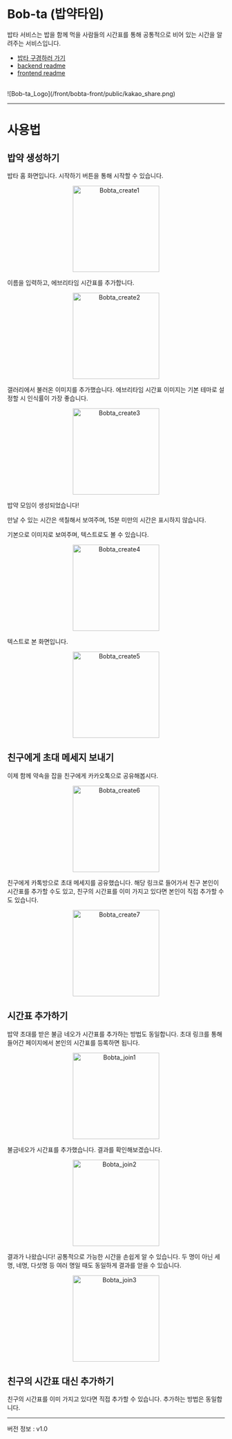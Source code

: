 # Bob-ta (밥약타임)

밥타 서비스는 밥을 함께 먹을 사람들의 시간표를 통해
공통적으로 비어 있는 시간을 알려주는 서비스입니다.

- [밥타 구경하러 가기](http://bob-ta.com)
- [backend readme](https://github.com/itsnowkim/bob-ta/tree/backup/back)
- [frontend readme](https://github.com/itsnowkim/bob-ta/blob/backup/front/README.md)
<br>
![Bob-ta_Logo](/front/bobta-front/public/kakao_share.png)


---

# 사용법

## 밥약 생성하기
밥타 홈 화면입니다. 시작하기 버튼을 통해 시작할 수 있습니다.

<div align="center">
<img src="/readme_imgs/img1.png" alt="Bobta_create1" width="200"/>
</div>

이름을 입력하고, 에브리타임 시간표를 추가합니다.
<div align="center">
<img src="/readme_imgs/img2.png" alt="Bobta_create2" width="200"/>
</div>

갤러리에서 불러온 이미지를 추가했습니다.
에브리타임 시간표 이미지는 기본 테마로 설정할 시 인식률이 가장 좋습니다.
<div align="center">
<img src="/readme_imgs/img3.png" alt="Bobta_create3" width="200"/>
</div>

밥약 모임이 생성되었습니다!

만날 수 있는 시간은 색칠해서 보여주며, 15분 미만의 시간은 표시하지 않습니다.

기본으로 이미지로 보여주며, 텍스트로도 볼 수 있습니다.
<div align="center">
<img src="/readme_imgs/img4.png" alt="Bobta_create4" width="200"/>
</div>

텍스트로 본 화면입니다.
<div align="center">
<img src="/readme_imgs/img5.png" alt="Bobta_create5" width="200"/>
</div>

## 친구에게 초대 메세지 보내기
이제 함께 약속을 잡을 친구에게 카카오톡으로 공유해봅시다.
<div align="center">
<img src="/readme_imgs/img6.png" alt="Bobta_create6" width="200"/>
</div>

친구에게 카톡방으로 초대 메세지를 공유했습니다.
해당 링크로 들어가서 친구 본인이 시간표를 추가할 수도 있고,
친구의 시간표를 이미 가지고 있다면 본인이 직접 추가할 수도 있습니다.
<div align="center">
<img src="/readme_imgs/img7.png" alt="Bobta_create7" width="200"/>
</div>

## 시간표 추가하기

밥약 초대를 받은 불금 네오가 시간표를 추가하는 방법도 동일합니다.
초대 링크를 통해 들어간 페이지에서 본인의 시간표를 등록하면 됩니다.

<div align="center">
<img src="/readme_imgs/img8.png" alt="Bobta_join1" width="200"/>
</div>


불금네오가 시간표를 추가했습니다.
결과를 확인해보겠습니다.
<div align="center">
<img src="/readme_imgs/img9.png" alt="Bobta_join2" width="200"/>
</div>

결과가 나왔습니다! 공통적으로 가능한 시간을 손쉽게 알 수 있습니다. 
두 명이 아닌 세명, 네명, 다섯명 등 여러 명일 때도 동일하게 결과를 얻을 수 있습니다.

<div align="center">
<img src="/readme_imgs/img10.png" alt="Bobta_join3" width="200"/>
</div>

## 친구의 시간표 대신 추가하기

친구의 시간표를 이미 가지고 있다면 직접 추가할 수 있습니다. 추가하는 방법은 동일합니다.

---

버전 정보 : v1.0
